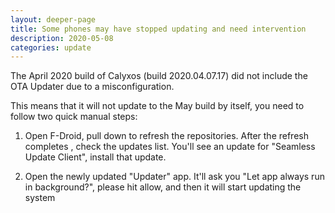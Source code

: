 ```yaml
---
layout: deeper-page
title: Some phones may have stopped updating and need intervention
description: 2020-05-08
categories: update
---
```


The April 2020 build of Calyxos (build 2020.04.07.17) did not include the OTA Updater due to a misconfiguration.

This means that it will not update to the May build by itself, you need to follow two quick manual steps:

1) Open F-Droid, pull down to refresh the repositories. After the refresh completes , check the updates list. You'll see an update for "Seamless Update Client", install that update.

2) Open the newly updated "Updater" app. It'll ask you "Let app always run in background?", please hit allow, and then it will start updating the system
